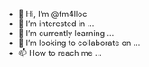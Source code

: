 - 👋 Hi, I’m @fm4lloc
- 👀 I’m interested in ...
- 🌱 I’m currently learning ...
- 💞️ I’m looking to collaborate on ...
- 📫 How to reach me ...

<!---
fm4lloc/fm4lloc is a ✨ special ✨ repository because its `README.md` (this file) appears on your GitHub profile.
You can click the Preview link to take a look at your changes.
--->
